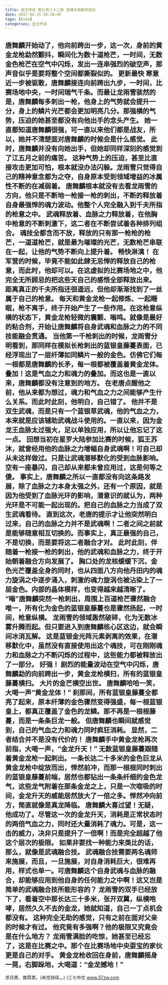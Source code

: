 ```yaml
---
title: 龙王传说 第九百八十二章 武魂与血脉的结合
date: 2017-04-15 10:10:49
tags: [Duke]
categories: 龙王传说
---
```


唐舞麟开始动了，他向前跨出一步，这一次，身前的黄金龙枪勐然颤抖，瞬间化为数十道枪芒，一时间，无数金色枪芒在空气中闪烁，发出一连串强烈的破空声，那声音似乎是要将整个空间都撕裂似的。 更新最快
寒意近一步被驱散，唐舞麟接连向前跨出九步，一时间，比赛场地中央，一时间瑞气千条。而最让龙雨雪骇然的是，唐舞麟每多刺出一枪，他身上的气势就会提升一分，身上的鳞片光芒都会更加明亮几分。那强横的气势，压迫的她甚至都没有向他出手的念头产生。
她一直都知道唐舞麟很强，可一直以来他们都是战友，所以，她并不清楚面对唐舞麟的时候会是什么感觉。
此时，唐舞麟并没有向她出手，但她却同样深刻的感觉到了江五月之前的痛苦。
这种气势上的压迫，甚至比直接攻击更加可怕，根本就没办法闪躲。龙雨雪只觉得自己的精神意念都为之夺，自身原本受到领域增益的冰属性不断的在减弱着。
唐舞麟根本就没有去看龙雨雪的方向，他只是不断地一枪接一枪的刺出，不断的释放着自身最强悍的魂力波动。他整个人完全融入到千夫所指的枪意之中。
武魂释放着、血脉之力释放着，在他胸中枪意的不断刺激下，这二者在不断尝试着各种排列组合。
魂技全都含而不放，释放的只有那一枪枪的枪芒，一道道枪芒，就是最为璀璨的光芒，无数枪芒串联在一起，让他的气势不断向上提升着。
畅快淋漓！
在军营的时候，毕竟不能如此肆无忌惮的释放自己的枪意，而此时，他却可以。在这虚拟的比赛场地之中，他完全无所顾忌的把这些天自己的感悟全部释放出来。
距离真正的千夫所指还很遥远，但他却渐渐找到了一丝属于自己的枪意。
每天和黄金龙枪一起修炼、一起睡眠，枪不离手，终于开始产生了一些作用。在这枪意纵横的状态下，黄金龙枪轻微的震颤、嗡鸣。就像是最好的粘合剂，开始让唐舞麟将自身武魂和血脉之力的不同技能融会贯通。
当他第一千枪刺出的时候，龙雨雪分明看到，那同样在模拟长枪刺出的蓝银皇藤蔓表面，已经浮现出了一层纤薄如同鳞片一般的金色。仿佛它们每一根都是唐舞麟的长矛，每一根都被覆盖着黄金龙体。
叠加！这是气血之力和魂力的叠加。而这也是一直以来，唐舞麟都没有注意到的地方。
在老唐点醒他之前，他从来都为想过，魂力和气血之力之间能够产生什么关系。而此时此刻，他明白，自己错了。
他并不是双生武魂，而是只有一个蓝银草武魂，他的气血之力，本来就是应该辅助武魂战斗使用的。一直以来，因为金龙王血脉太过强大，足以单独应用，所以让他忘记了这一点。
回想当初在星罗大陆参加比赛的时候，狐王苏沐，就曾经用他的血脉之力增幅自身武魂啊！可自己却从未这样做过。只是让武魂潜移默化的受到血脉影响。
空有一座暴闪，自己却从来都未曾应用过，这是何等之傻。
事实上，唐舞麟之所以一直都没有向这条路发展，除了血脉之力本身太强之外，还有一个原因，就是因为他受到了血脉光环的影响，潜意识的就认为，两种光环是不可能一起出现的。把自己的血脉之力当成了双生武魂看待。
直到这次，老唐的提示才让他突然明白过来，自己的血脉之力并不是武魂啊！二者之间之前就是能够随意相互切换的。而事实上，真正最强的自己，不是切换，而是要将这二者融合才对。
此时此刻，伴随着一枪接一枪的刺出，他的武魂和血脉之力，终于开始朝着融合方向发展了。
胸口处的龙核缓缓下沉，金色光芒覆盖全身的同时，也从四面八方向他丹田内的魂力旋涡之中逐步涌入，刺激的魂力旋涡也被沾染上了一层金色。内部的晶体模样，也变得越来越清晰了。
“嗡”唐舞麟突然一枪刺出，周围上百道枪芒骤然融合唯一，所有化为金色的蓝银皇藤蔓也是骤然扬起，一时间，枪意纵横。
龙雨雪的领域轰然破碎，化为无数冰雾升腾而起。但只要进入到唐舞麟核心区这边，就会瞬间冰消瓦解。
这是蓝银金光阵元素剥离的效果，在潜移默化中，虽然没有直接使用出这个魂技，可在刚刚魂力和血脉之力不断闪烁的过程中，这些能力都被释放出了一部分。
好强！
剧烈的能量波动在空气中闪烁，唐舞麟勐的向前跨出一步，黄金龙枪横扫，所有的蓝银皇藤蔓横扫。
大片的金芒横空出世。
唐舞麟哈哈一笑，大喝一声“黄金龙体！”
刹那间，所有蓝银皇藤蔓全都亮了起来，原本纤薄的金色骤然变得强盛，每一根蓝银皇上，都真正覆盖了金色的龙鳞。那不再是一根根藤蔓，而是一条条巨龙一般。
但唐舞麟也瞬间就感觉到，自己的气血之力和魂力同时疯狂消耗。
显然，二者结合并不是没有代价的！
唐舞麟手中黄金龙枪再次前指，大喝一声，“金龙升天！”
无数蓝银皇藤蔓跟随着黄金龙枪一起刺出。一条长达二十多米的金色巨龙从黄金龙枪中绽放而出，悍然前冲，而那一根根同时刺出的蓝银皇藤蔓前端，居然也都钻出一条条纤细的金色龙气，这些龙气附着在那条金龙之上，只是一次唿吸的时间，金龙升天的威能居然放大了一倍之多。悍然冲向前方，简直就像是真龙降临。
唐舞麟大喜过望！无疑，他成功了。尽管这一次的金龙升天，消耗是正常状态时的两倍气血之力，同时还大量消耗了魂力。可是，这一击的威力，决非只是提升了一倍啊！而是完全超越了他这个层次的极限。
如果非要找一种能力来类比的话，那么，就像是武魂融合技。
武魂融合技需要两名魂师来施展，而且，一旦施展，对自身消耗巨大，很难再用，样式也单一。可唐舞麟这个自身武魂与血脉的融合，却能够应用到他自身的任何能力之中啊！这又岂是简单的武魂融合技所能形容的？
龙雨雪的双手已经放下了，看着空中那长达三十多米，张开双翼，纵横咆哮，居然久久不去的金龙，她就知道，自己一丁点机会都没有。
这种完全无助的感觉，只有之前在面对父亲的时候才有过。
他究竟有多强啊？他的极限又究竟会是在什么地方？
龙雨雪满脸的吃惊，她甚至已经忘了，这是在比赛之中。那个在比赛场地中央耍宝的家伙更是自己的对手。
黄金龙枪收回在身前，唐舞麟摇身一晃，右脚跺地，大喝道：“金龙撼地！”
-------------------------------------
求月票、推荐票。(未完待续。。)
(三七中文 www.37zw.com